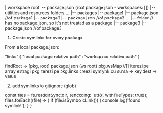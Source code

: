 
| workspace root
|-- package.json (root package json - workspaces: [])
|-- utilities and resources folders....
|-- packages
    |-- package1
        |-- package.json //of package1
    |-- package2
        |-- package.json //of package2
    ...
    |-- folder // has no package.json, so it's not treated as a package
    |-- package3
        |-- package.json //of package3

1. Create symlinks for every package

From a local package.json:

 "links":{
    "local package relative path" : "workspace relative path"
}


findRoot -> [pkg, root] package.json (ws root)
pkg.wsMap //[]
iterezi pe array 
extragi pkg
iterezi pe pkg.links
creezi symlynk cu sursa -> key  dest -> value


2. add  symlinks to gitignore (glob)

const files = fs.readdirSync(dir, {encoding: 'utf8', withFileTypes: true});
files.forEach((file) => {
if (file.isSymbolicLink()) {
console.log('found symlink!');
}
}